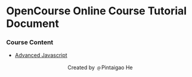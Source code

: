 # OpenCourse Online Course Tutorial Document

### Course Content

- [Advanced Javascript](./06-Advanced_JS)




<center> Created by ﹫Pintaigao He </center>
